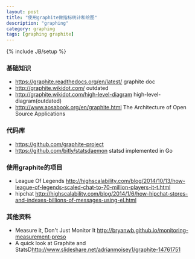 ```yaml
---
layout: post
title: "使用graphite做指标统计和绘图"
description: "graphing"
category: graphing
tags: [graphing graphite]
---
```

{% include JB/setup %}

### 基础知识
- <https://graphite.readthedocs.org/en/latest/>  graphite doc
- <http://graphite.wikidot.com/>  outdated
- <http://graphite.wikidot.com/high-level-diagram>  high-level-diagram(outdated)
- <http://www.aosabook.org/en/graphite.html> The Architecture of Open Source Applications


### 代码库
- <https://github.com/graphite-project> 
- <https://github.com/bitly/statsdaemon> statsd implemented in Go


### 使用graphite的项目
- League Of Legends  <http://highscalability.com/blog/2014/10/13/how-league-of-legends-scaled-chat-to-70-million-players-it-t.html>
- hipchat <http://highscalability.com/blog/2014/1/6/how-hipchat-stores-and-indexes-billions-of-messages-using-el.html>


### 其他资料
 - Measure it, Don't Just Monitor It <http://bryanwb.github.io/monitoring-measurement-preso> 
 - A quick look at Graphite and StatsD<http://www.slideshare.net/adrianmoisey1/graphite-14761751> 
